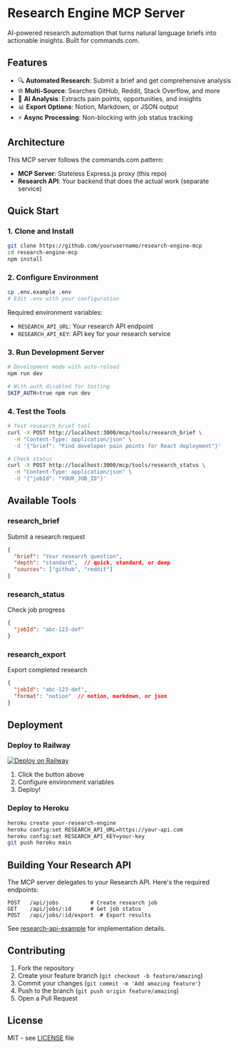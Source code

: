 # Research Engine MCP Server

AI-powered research automation that turns natural language briefs into actionable insights. Built for commands.com.

## Features

- 🔍 **Automated Research**: Submit a brief and get comprehensive analysis
- 🌐 **Multi-Source**: Searches GitHub, Reddit, Stack Overflow, and more
- 🤖 **AI Analysis**: Extracts pain points, opportunities, and insights
- 📊 **Export Options**: Notion, Markdown, or JSON output
- ⚡ **Async Processing**: Non-blocking with job status tracking

## Architecture

This MCP server follows the commands.com pattern:
- **MCP Server**: Stateless Express.js proxy (this repo)
- **Research API**: Your backend that does the actual work (separate service)

## Quick Start

### 1. Clone and Install

```bash
git clone https://github.com/yourusername/research-engine-mcp
cd research-engine-mcp
npm install
```

### 2. Configure Environment

```bash
cp .env.example .env
# Edit .env with your configuration
```

Required environment variables:
- `RESEARCH_API_URL`: Your research API endpoint
- `RESEARCH_API_KEY`: API key for your research service

### 3. Run Development Server

```bash
# Development mode with auto-reload
npm run dev

# With auth disabled for testing
SKIP_AUTH=true npm run dev
```

### 4. Test the Tools

```bash
# Test research_brief tool
curl -X POST http://localhost:3000/mcp/tools/research_brief \
  -H "Content-Type: application/json" \
  -d '{"brief": "Find developer pain points for React deployment"}'

# Check status
curl -X POST http://localhost:3000/mcp/tools/research_status \
  -H "Content-Type: application/json" \
  -d '{"jobId": "YOUR_JOB_ID"}'
```

## Available Tools

### research_brief
Submit a research request
```json
{
  "brief": "Your research question",
  "depth": "standard",  // quick, standard, or deep
  "sources": ["github", "reddit"]
}
```

### research_status
Check job progress
```json
{
  "jobId": "abc-123-def"
}
```

### research_export
Export completed research
```json
{
  "jobId": "abc-123-def",
  "format": "notion"  // notion, markdown, or json
}
```

## Deployment

### Deploy to Railway

[![Deploy on Railway](https://railway.app/button.svg)](https://railway.app/template/)

1. Click the button above
2. Configure environment variables
3. Deploy!

### Deploy to Heroku

```bash
heroku create your-research-engine
heroku config:set RESEARCH_API_URL=https://your-api.com
heroku config:set RESEARCH_API_KEY=your-key
git push heroku main
```

## Building Your Research API

The MCP server delegates to your Research API. Here's the required endpoints:

```
POST   /api/jobs          # Create research job
GET    /api/jobs/:id      # Get job status  
POST   /api/jobs/:id/export  # Export results
```

See [research-api-example](./docs/research-api-example.md) for implementation details.

## Contributing

1. Fork the repository
2. Create your feature branch (`git checkout -b feature/amazing`)
3. Commit your changes (`git commit -m 'Add amazing feature'`)
4. Push to the branch (`git push origin feature/amazing`)
5. Open a Pull Request

## License

MIT - see [LICENSE](LICENSE) file